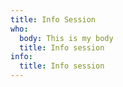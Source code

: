 ```yaml
---
title: Info Session
who:
  body: This is my body
  title: Info session
info:
  title: Info session
---
```


